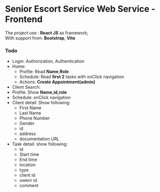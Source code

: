 # Senior Escort Service Web Service - Frontend

The project use : **React JS** as framework;  
With support from: **Bootstrap**, **Vite**


### Todo
* Login: Authorization, Authentication  
* Home: 
  * Profile: Read **Name**,**Role** 
  * Schedule: Read **first 2** tasks with onClick navigation
  * Actions: **Create Appointment(admin)**
* Client Search:
* Profile: Show **Name,id,role**
* Schedule: onClick navigation
* Client detail: Show following:
  * First Name
  * Last Name
  * Phone Number
  * Gender
  * id
  * address
  * documentation URL
* Task detail: show following:
  * id
  * Start time
  * End time
  * location
  * type
  * client id
  * owenr id
  * comment
    
